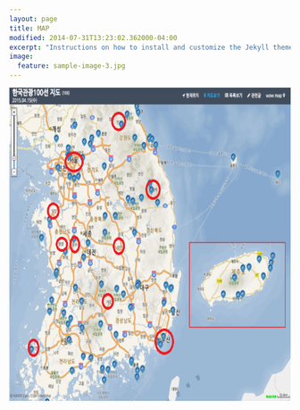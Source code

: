 ```yaml
---
layout: page
title: MAP
modified: 2014-07-31T13:23:02.362000-04:00
excerpt: "Instructions on how to install and customize the Jekyll theme Minimal Mistakes."
image:
  feature: sample-image-3.jpg
---
```

<html>
<head>
</head>
<body>


<div>
  <map name="koreanmap">
    <area href="http://tour.gongju.go.kr" shape="rect" coords="160,284,180,296"
      alt="Beach hut" title="Attraction of Gongju">
	<area href="http://tour.shinan.go.kr" shape="rect" coords="22,425,50,443"
      alt="Beach hut" title="Attraction of Shinan">  
	<area href="http://tour.taebaek.go.kr" shape="rect" coords="368,178,389,200"
      alt="Beach hut" title="Attraction of Taebaek">    
	<area href="http://tour.cheongyang.go.kr" shape="rect" coords="91,220,117,245"
      alt="Beach hut" title="Attraction of cheongyang">  
	<area href="http://tour.inje.go.kr" shape="rect" coords="254,38,280,65"
      alt="Beach hut" title="Attraction of Inje">  
	 <area href="http://tour.dangjin.go.kr" shape="rect" coords="59,75,104,210"
      alt="Beach hut" title="Attraction of dangjin">  
	 <area href="http://www.citytourbusan.com" shape="rect" coords="311,350,363,400"
      alt="Beach hut" title="Attraction of busan">  
	 <area href="http://tour.jongno.go.kr" shape="rect" coords="134,108,167,125"
      alt="Beach hut" title="Attraction of seoul">  
		 <area href="http://tour.jongno.go.kr" shape="rect" coords="455,276,712,561"
      alt="Beach hut" title="Attraction of nnn">  
  </map>
</div>
<p><img src="tournew1000.png" alt="" usemap="#koreanmap" width="712" height="561" ></p>


</body>

</html>
